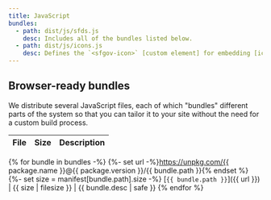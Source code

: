 ```yaml
---
title: JavaScript
bundles:
  - path: dist/js/sfds.js
    desc: Includes all of the bundles listed below.
  - path: dist/js/icons.js
    desc: Defines the `<sfgov-icon>` [custom element] for embedding [icons](../../foundations/icons) in HTML.
---
```


## Browser-ready bundles
We distribute several JavaScript files, each of which "bundles"
different parts of the system so that you can tailor it to your site
without the need for a custom build process.

File | Size | Description
:--- | ---: | :---
{% for bundle in bundles -%}
  {%- set url -%}https://unpkg.com/{{ package.name }}@{{ package.version }}/{{ bundle.path }}{% endset %}
  {%- set size = manifest[bundle.path].size -%}
  [`{{ bundle.path }}`]({{ url }}) | {{ size | filesize }} | {{ bundle.desc | safe }}
{% endfor %}

[tailwind]: https://tailwindcss.com/
[custom element]: https://developer.mozilla.org/en-US/docs/Web/Web_Components/Using_custom_elements
